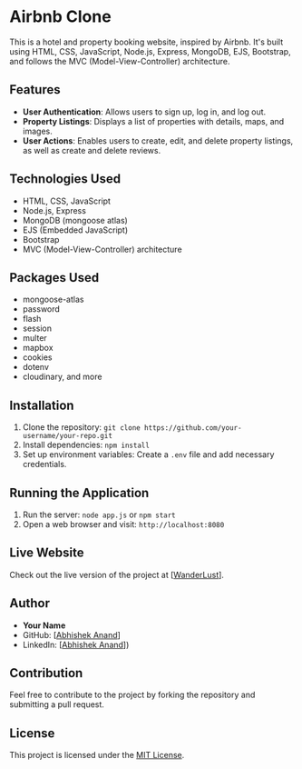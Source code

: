 # Airbnb Clone

This is a hotel and property booking website, inspired by Airbnb. It's built using HTML, CSS, JavaScript, Node.js, Express, MongoDB, EJS, Bootstrap, and follows the MVC (Model-View-Controller) architecture.

## Features

- **User Authentication**: Allows users to sign up, log in, and log out.
- **Property Listings**: Displays a list of properties with details, maps, and images.
- **User Actions**: Enables users to create, edit, and delete property listings, as well as create and delete reviews.

## Technologies Used

- HTML, CSS, JavaScript
- Node.js, Express
- MongoDB (mongoose atlas)
- EJS (Embedded JavaScript)
- Bootstrap
- MVC (Model-View-Controller) architecture

## Packages Used

- mongoose-atlas
- password
- flash
- session
- multer
- mapbox
- cookies
- dotenv
- cloudinary, and more

## Installation

1. Clone the repository: `git clone https://github.com/your-username/your-repo.git`
2. Install dependencies: `npm install`
3. Set up environment variables: Create a `.env` file and add necessary credentials.

## Running the Application

1. Run the server: `node app.js` or `npm start`
2. Open a web browser and visit: `http://localhost:8080`

## Live Website

Check out the live version of the project at [[WanderLust](https://wanderlust-u6pw.onrender.com/)].

## Author

- **Your Name**
- GitHub: [[Abhishek Anand](https://github.com/abhishekanandok)]
- LinkedIn: [[Abhishek Anand](https://www.linkedin.com/in/abhishekanandok)])

## Contribution

Feel free to contribute to the project by forking the repository and submitting a pull request.

## License

This project is licensed under the [MIT License](LICENSE).
